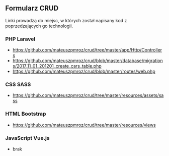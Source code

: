 ## Formularz CRUD

Linki prowadzą do miejsc, w których został napisany kod z poprzedzających go technologii.

### PHP Laravel
* https://github.com/mateuszpmroz/crud/tree/master/app/Http/Controllers
* https://github.com/mateuszpmroz/crud/blob/master/database/migrations/2017_11_01_201201_create_cars_table.php
* https://github.com/mateuszpmroz/crud/blob/master/routes/web.php


### CSS SASS
* https://github.com/mateuszpmroz/crud/tree/master/resources/assets/sass


### HTML Bootstrap
* https://github.com/mateuszpmroz/crud/tree/master/resources/views


### JavaScript Vue.js
* brak
